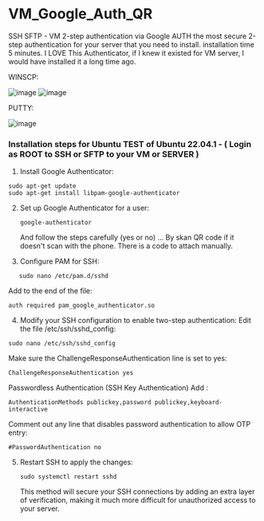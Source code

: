# VM_Google_Auth_QR
SSH SFTP - VM 2-step authentication via Google AUTH the most secure 2-step authentication for your server that you need to install. installation time 5 minutes.
I LOVE This Authenticator, if I knew it existed for VM server, I would have installed it a long time ago.

WINSCP:

![image](https://github.com/user-attachments/assets/6efa55e6-01b0-4872-b461-fe2c9a2ff2cf)
![image](https://github.com/user-attachments/assets/a7f8a4da-0e9d-4735-b95e-76048c292690)


PUTTY:

![image](https://github.com/user-attachments/assets/7101bcd9-7972-4802-a9d8-a5cc91e01ca3)




### Installation steps for Ubuntu TEST of Ubuntu 22.04.1 - ( Login as ROOT to SSH or SFTP to your VM or SERVER )

1. Install Google Authenticator:

```
sudo apt-get update
sudo apt-get install libpam-google-authenticator
```

2. Set up Google Authenticator for a user:

   ```
   google-authenticator
   ```
   And follow the steps carefully (yes or no) ... By skan QR code if it doesn't scan with the phone. There is a code to attach manually.


3. Configure PAM for SSH:
```
   sudo nano /etc/pam.d/sshd
```
Add to the end of the file:
```
auth required pam_google_authenticator.so

```

4. Modify your SSH configuration to enable two-step authentication:
 Edit the file /etc/ssh/sshd_config:
```
sudo nano /etc/ssh/sshd_config

```
Make sure the ChallengeResponseAuthentication line is set to yes:
```
ChallengeResponseAuthentication yes

```

Passwordless Authentication (SSH Key Authentication) Add :
```
AuthenticationMethods publickey,password publickey,keyboard-interactive
```

Comment out any line that disables password authentication to allow OTP entry:
```
#PasswordAuthentication no

```

5. Restart SSH to apply the changes:
   ```
   sudo systemctl restart sshd

   ```





   This method will secure your SSH connections by adding an extra layer of verification, making it much more difficult for unauthorized access to your server.


